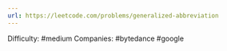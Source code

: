 ```yaml
---
url: https://leetcode.com/problems/generalized-abbreviation
---
```


Difficulty: #medium
Companies: #bytedance #google